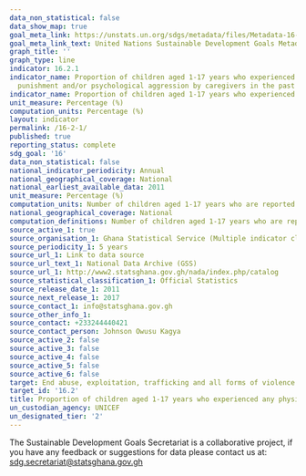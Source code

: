 ```yaml
---
data_non_statistical: false
data_show_map: true
goal_meta_link: https://unstats.un.org/sdgs/metadata/files/Metadata-16-02-01.pdf
goal_meta_link_text: United Nations Sustainable Development Goals Metadata (pdf 1361kB)
graph_title: ''
graph_type: line
indicator: 16.2.1
indicator_name: Proportion of children aged 1-17 years who experienced any physical
  punishment and/or psychological aggression by caregivers in the past month
indicator_name: Proportion of children aged 1-17 years who experienced any physical punishment and/or psychological aggression by caregivers in the past month
unit_measure: Percentage (%)
computation_units: Percentage (%)
layout: indicator
permalink: /16-2-1/
published: true
reporting_status: complete
sdg_goal: '16'
data_non_statistical: false
national_indicator_periodicity: Annual
national_geographical_coverage: National
national_earliest_available_data: 2011
unit_measure: Percentage (%)
computation_units: Number of children aged 1-17 years who are reported to have experienced any physical punishment and/or psychological aggression by caregivers in the past month divided by the total number of children aged 1-17 in the population multiplied by 100
national_geographical_coverage: National
computation_definitions: Number of children aged 1-17 years who are reported to have experienced any physical punishment and/or psychological aggression by caregivers in the past month divided by the total number of children aged 1-17 in the population multiplied by 100
source_active_1: true
source_organisation_1: Ghana Statistical Service (Multiple indicator cluster servey)
source_periodicity_1: 5 years
source_url_1: Link to data source
source_url_text_1: National Data Archive (GSS)
source_url_1: http://www2.statsghana.gov.gh/nada/index.php/catalog
source_statistical_classification_1: Official Statistics
source_release_date_1: 2011
source_next_release_1: 2017
source_contact_1: info@statsghana.gov.gh
source_other_info_1:
source_contact: +233244440421
source_contact_person: Johnson Owusu Kagya
source_active_2: false
source_active_3: false
source_active_4: false
source_active_5: false
source_active_6: false
target: End abuse, exploitation, trafficking and all forms of violence against and torture of children
target_id: '16.2'
title: Proportion of children aged 1-17 years who experienced any physical punishment and/or psychological aggression by caregivers in the past month
un_custodian_agency: UNICEF
un_designated_tier: '2'
---
```

The Sustainable Development Goals Secretariat is a collaborative project, if you have any feedback or suggestions for data please contact us at: sdg.secretariat@statsghana.gov.gh
